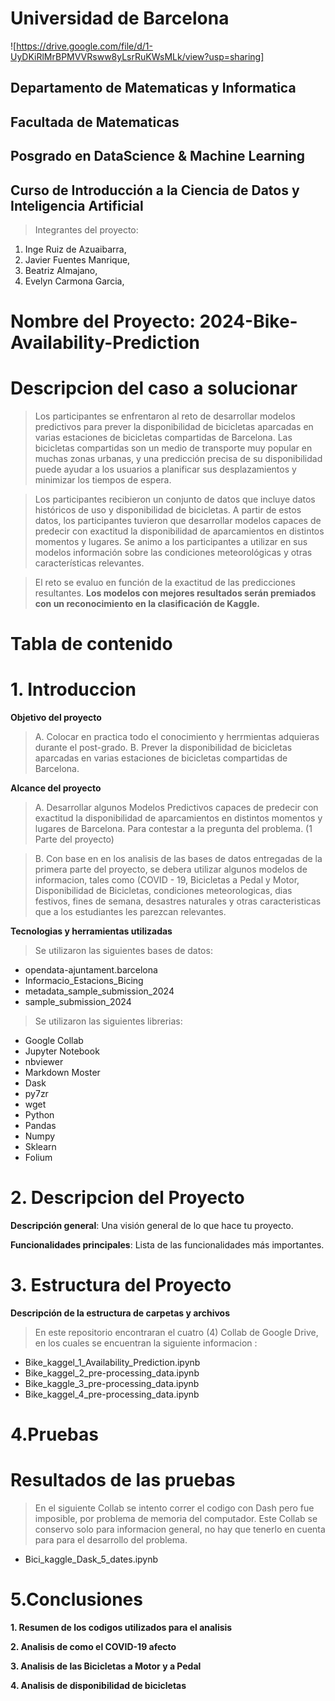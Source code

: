 # Universidad de Barcelona

![https://drive.google.com/file/d/1-UyDKiRlMrBPMVVRsww8yLsrRuKWsMLk/view?usp=sharing]

## Departamento de Matematicas y Informatica

## Facultada de Matematicas

## Posgrado en DataScience & Machine Learning
## Curso de Introducción a la Ciencia de Datos y Inteligencia Artificial

> Integrantes del proyecto:

1. Inge Ruiz de Azuaibarra,
2. Javier Fuentes Manrique,
3. Beatriz Almajano,
4. Evelyn Carmona Garcia,

# Nombre del Proyecto: 2024-Bike-Availability-Prediction

# Descripcion del caso a solucionar

> Los participantes se enfrentaron al reto de desarrollar modelos predictivos para prever la disponibilidad de bicicletas aparcadas en varias estaciones de bicicletas compartidas de Barcelona.
> Las bicicletas compartidas son un medio de transporte muy popular en muchas zonas urbanas, y una predicción precisa de su disponibilidad puede ayudar a los usuarios a planificar sus desplazamientos y minimizar los tiempos de espera.

> Los participantes recibieron un conjunto de datos que incluye datos históricos de uso y disponibilidad de bicicletas.
> A partir de estos datos, los participantes tuvieron que desarrollar modelos capaces de predecir con exactitud la disponibilidad de aparcamientos en distintos momentos y lugares.
> Se animo a los participantes a utilizar en sus modelos información sobre las condiciones meteorológicas y otras características relevantes.

> El reto se evaluo en función de la exactitud de las predicciones resultantes. **Los modelos con mejores resultados serán premiados con un reconocimiento en la clasificación de Kaggle.**

# Tabla de contenido

# 1. Introduccion

**Objetivo del proyecto**

> A. Colocar en practica todo el conocimiento y herrmientas adquieras durante el post-grado.
> B. Prever la disponibilidad de bicicletas aparcadas en varias estaciones de bicicletas compartidas de Barcelona.

**Alcance del proyecto**

> A. Desarrollar algunos Modelos Predictivos capaces de predecir con exactitud la disponibilidad de aparcamientos en distintos momentos y lugares de Barcelona. Para contestar a la pregunta del problema. (1 Parte del proyecto)

> B. Con base en en los analisis de las bases de datos entregadas de la primera parte del proyecto, se debera utilizar algunos modelos de informacion, tales como (COVID - 19, Bicicletas a Pedal y Motor, Disponibilidad de Bicicletas, condiciones meteorologicas, dias festivos, fines de semana, desastres naturales y otras caracteristicas que a los estudiantes les parezcan relevantes.

**Tecnologias y herramientas utilizadas**

> Se utilizaron las siguientes bases de datos:
  - opendata-ajuntament.barcelona
  - Informacio_Estacions_Bicing
  - metadata_sample_submission_2024
  - sample_submission_2024

> Se utilizaron las siguientes librerias:
  - Google Collab
  - Jupyter Notebook
  - nbviewer
  - Markdown Moster
  - Dask
  - py7zr
  - wget
  - Python
  - Pandas
  - Numpy
  - Sklearn
  - Folium

# 2. Descripcion del Proyecto

**Descripción general**: Una visión general de lo que hace tu proyecto.

**Funcionalidades principales**: Lista de las funcionalidades más importantes.

# 3. Estructura del Proyecto

**Descripción de la estructura de carpetas y archivos**

> En este repositorio encontraran el cuatro (4) Collab de Google Drive, en los cuales se encuentran la siguiente informacion :

* Bike_kaggel_1_Availability_Prediction.ipynb
* Bike_kaggel_2_pre-processing_data.ipynb
* Bike_kaggle_3_pre-processing_data.ipynb
* Bike_kaggel_4_pre-processing_data.ipynb

# 4.Pruebas

# Resultados de las pruebas

> En el siguiente Collab se intento correr el codigo con Dash pero fue imposible, por problema de memoria del computador.
> Este Collab se conservo solo para informacion general, no hay que tenerlo en cuenta para para el desarrollo del problema.

* Bici_kaggle_Dask_5_dates.ipynb

# 5.Conclusiones

**1. Resumen de los codigos utilizados para el analisis**




**2. Analisis de como el COVID-19 afecto** 




**3. Analisis de las Bicicletas a Motor y a Pedal**





**4. Analisis de disponibilidad de bicicletas**



